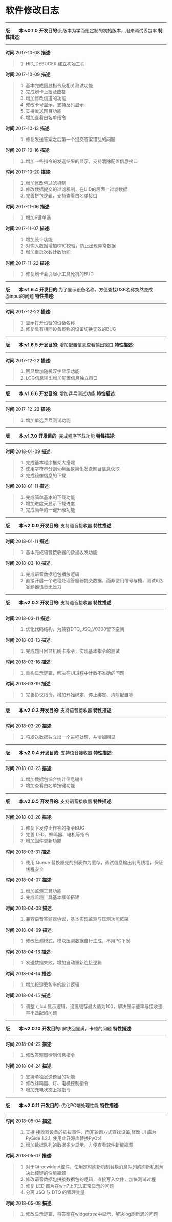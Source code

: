 # 软件修改日志
************************************************************************************
**版　　本:v0.1.0**
**开发目的**:此版本为学而思定制的初始版本，用来测试丢包率
**特性描述**: 
************************************************************************************
**时间**:2017-10-08
**描述**:
> 1. HID_DEBUGER 建立初始工程

**时间**:2017-10-09
**描述**:
> 1. 基本完成回显指令及相关测试功能
> 2. 完成刷卡上报及应答
> 3. 增加修改信道的功能
> 4. 修改卡号显示，支持反码显示
> 5. 支持发送题目功能
> 6. 增加查看白名单指令

**时间**:2017-10-13
**描述**:
> 1. 修复发送答案之后第一个提交答案错乱的问题

**时间**:2017-10-16
**描述**:
> 1. 增加一些指令的发送结果的显示，支持清除配置信息接口

**时间**:2017-10-20
**描述**:
> 1. 增加修改包过滤机制
> 2. 修改数据提交的过滤机制，在UID的层面上过滤数据
> 3. 完善拼包逻辑，支持查看白名单接口

**时间**:2017-11-06
**描述**:
> 1. 增加6键单选

**时间**:2017-11-07
**描述**:
> 1. 增加统计功能
> 2. 对输入数据增加CRC校验，防止出现异常数据
> 3. 增加重启次数计数功能

**时间**:2017-11-22
**描述**:
> 1. 修复刷卡会引起小工具死机的BUG

************************************************************************************
**版　　本:v1.6.4**
**开发目的**:为了显示设备名称，方便查找USB名称突然变成@input的问题
**特性描述**: 
************************************************************************************
**时间**:2017-12-22
**描述**:
> 1. 显示打开设备的设备名称
> 2. 修复具有相同设备民称的设备切换无效的BUG

************************************************************************************
**版　　本:v1.6.5**
**开发目的**: 增加配置信息查看输出窗口
**特性描述**: 
************************************************************************************
**时间**:2017-12-22
**描述**:
> 1. 回显增加随机汉字显示功能
> 2. LOG信息输出增加配置信息独立串口

************************************************************************************
**版　　本:v1.6.6**
**开发目的**: 增加乒乓测试功能
**特性描述**: 
************************************************************************************
**时间**:2017-12-22
**描述**:
> 1. 增加单选乒乓测试功能

************************************************************************************
**版　　本:v1.7.0**
**开发目的**: 完成程序下载功能
**特性描述**: 
************************************************************************************
**时间**:2018-01-09
**描述**:
> 1. 完成基本程序框架大搭建
> 2. 使用字符串分割split函数简化发送题目信息获取
> 3. 完成镜像信息的下载

**时间**:2018-01-11
**描述**:
> 1. 完成简单基本的下载功能
> 2. 增加进度天显示下载进度
> 3. 完成简单的一键升级功能

************************************************************************************
**版　　本:v2.0.0**
**开发目的**: 支持语音接收器
**特性描述**: 
************************************************************************************
**时间**:2018-01-11
**描述**:
> 1. 基本完成语音接收器的数据收发功能

**时间**:2018-03-10
**描述**:
> 1. 完成语音数据组包播放逻辑
> 2. 直接开启一个进程处理答题器提交数据，而非使用信号与槽，测试6路答题器语音无压力

************************************************************************************
**版　　本:v2.0.2**
**开发目的**: 支持语音接收器
**特性描述**: 
************************************************************************************
**时间**:2018-03-11
**描述**:
> 1. 优化代码结构，为兼容DTQ_JSQ_V0300留下空间

**时间**:2018-03-13
**描述**:
> 1. 完成题目回显机刷卡指令，实现基本指令的测试

**时间**:2018-03-16
**描述**:
> 1. 重构显示逻辑，解决在UI进程中计数不准确的问题

**时间**:2018-03-19
**描述**:
> 1. 完善协议指令，增加开始绑定、停止绑定、清除配置等

************************************************************************************
**版　　本:v2.0.3**
**开发目的**: 支持语音接收器
**特性描述**: 
************************************************************************************
**时间**:2018-03-20
**描述**:
> 1. 将发送数据独立出一个进程处理，并增加回显

************************************************************************************
**版　　本:v2.0.4**
**开发目的**: 支持语音接收器
**特性描述**: 
************************************************************************************
**时间**:2018-03-23
**描述**:
> 1. 增加数据包综合统计信息输出
> 2. 增加查看白名单按键功能

************************************************************************************
**版　　本:v2.0.5**
**开发目的**: 支持语音接收器
**特性描述**: 
************************************************************************************
**时间**:2018-03-28
**描述**:
> 1. 修复下发停止作答的指令BUG
> 2. 完善 LED、蜂鸣器、电机等指令
> 3. 增加固件更新功能

**时间**:2018-03-31
**描述**:
> 1. 使用 Queue 替换原先的列表作为缓存，调试信息输出剥离线程，保证线程安全

**时间**:2018-04-07
**描述**:
> 1. 增加监测工具功能
> 2. 完成监测工具基本框架搭建

**时间**:2018-04-08
**描述**:
> 1. 兼容语音答题器协议，基本实现监测与压测功能框架

**时间**:2018-04-09
**描述**:
> 1. 修改压测模式，模块压测数据自行生成，不用PC下发

**时间**:2018-04-13
**描述**:
> 1. 发送数据失败，增加自动重新连接逻辑

**时间**:2018-04-14
**描述**:
> 1. 增加按键丢包率的统计逻辑

**时间**:2018-04-15
**描述**:
> 1. 调整 r_lcd 显示逻辑，设置缓存最大值为100，解决显示速率与接收速率不匹配的问题

************************************************************************************
**版　　本:v2.0.10**
**开发目的**: 解决回显满，卡顿的问题
**特性描述**: 
************************************************************************************
**时间**:2018-04-22
**描述**:
> 1. 修改答题器控制信息指令

**时间**:2018-04-24
**描述**:
> 1. 支持单独发送题目的功能
> 2. 修改蜂鸣器、灯、电机控制指令
> 3. 增加充电状态上报指令

************************************************************************************
**版　　本:v2.0.11**
**开发目的**: 优化PC端处理性能
**特性描述**: 
************************************************************************************
**时间**:2018-05-04
**描述**:
> 1. 支持 接收器设备的插拔事件，而非轮询方式查找设备,修改 UI 库为PySide 1.2.1, 使用此开源库替换PyQt4
> 2. 增加数据队列的数据多少显示，方便查看软件新能瓶颈

**时间**:2018-05-07
**描述**:
> 1. 对于Qtreewidget控件，使用定时刷新机制替换消息队列的刷新机制解决此控键的性能瓶颈
> 2. 修改语音数据包拼接数据包的逻辑，直接写入文件，加快测试过程
> 3. 修复 LED 图片在win7上无法正常显示的问题
> 4. 分离 JSQ 与 DTQ 的管理变量

**时间**:2018-05-08
**描述**:
> 1. 修改显示逻辑，将答案在widgettree中显示，解决log刷新满的问题